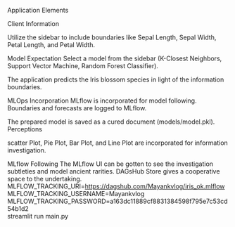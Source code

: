 Application Elements


Client Information


Utilize the sidebar to include boundaries like Sepal Length, Sepal Width, Petal Length, and Petal Width.


Model Expectation
Select a model from the sidebar (K-Closest Neighbors,  Support Vector Machine, Random Forest Classifier).

The application predicts the Iris blossom species in light of the information boundaries.


MLOps Incorporation
MLflow is incorporated for model following.
Boundaries and forecasts are logged to MLflow.


The prepared model is saved as a cured document (models/model.pkl).
Perceptions


scatter Plot, Pie Plot, Bar Plot, and Line Plot are incorporated for information investigation.


MLflow Following
The MLflow UI can be gotten to see the investigation subtleties and model ancient rarities.
DAGsHub Store gives a cooperative space to the undertaking.
MLFLOW_TRACKING_URI=https://dagshub.com/Mayankvlog/iris_ok.mlflow \
MLFLOW_TRACKING_USERNAME=Mayankvlog \
MLFLOW_TRACKING_PASSWORD=a163dc11889cf8831384598f795e7c53cd54b1d2 \
streamlit run main.py
